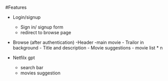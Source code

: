 #Features

- Login/signup
  - Sign in/ signup form
  - redirect to browse page


 - Browse (after authentication)
    -Header
    -main movie
       - Trailor in background
       - Title and description
       - Movie suggestions
         - movie list * n
     
 - Netfilx gpt
   - search bar 
   - movies suggestion    